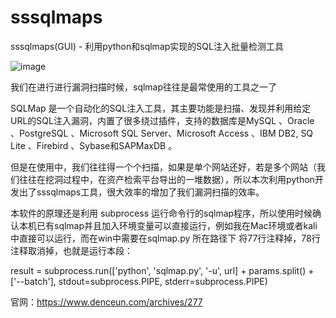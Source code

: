 # sssqlmaps
sssqlmaps(GUI)  - 利用python和sqlmap实现的SQL注入批量检测工具

![image](https://www.denceun.com/wp-content/uploads/2023/02/WX20230214-141315@2x.png)

我们在进行进行漏洞扫描时候，sqlmap往往是最常使用的工具之一了

SQLMap 是一个自动化的SQL注入工具，其主要功能是扫描、发现并利用给定URL的SQL注入漏洞，内置了很多绕过插件，支持的数据库是MySQL 、Oracle 、PostgreSQL 、Microsoft SQL Server、Microsoft Access 、IBM DB2, SQ Lite 、Firebird 、Sybase和SAPMaxDB 。

但是在使用中，我们往往得一个个扫描，如果是单个网站还好，若是多个网站（我们往往在挖洞过程中，在资产检索平台导出的一堆数据），所以本次利用python开发出了sssqlmaps工具，很大效率的增加了我们漏洞扫描的效率。

本软件的原理还是利用 subprocess 运行命令行的sqlmap程序，所以使用时候确认本机已有sqlmap并且加入环境变量可以直接运行，例如我在Mac环境或者kali中直接可以运行，而在win中需要在sqlmap.py 所在路径下 将77行注释掉，78行注释取消掉，也就是运行本段：


result = subprocess.run(['python', 'sqlmap.py', '-u', url] + params.split() + ['--batch'], stdout=subprocess.PIPE, stderr=subprocess.PIPE)

官网：https://www.denceun.com/archives/277
